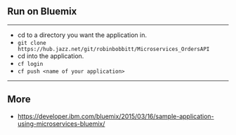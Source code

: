 ## Run on Bluemix
---
* cd to a directory you want the application in.
* ```git clone https://hub.jazz.net/git/robinbobbitt/Microservices_OrdersAPI```
* cd into the application.
* ```cf login```
* ```cf push <name of your application>```

---
## More
* https://developer.ibm.com/bluemix/2015/03/16/sample-application-using-microservices-bluemix/
